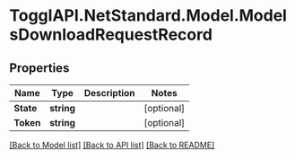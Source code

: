 # TogglAPI.NetStandard.Model.ModelsDownloadRequestRecord
## Properties

Name | Type | Description | Notes
------------ | ------------- | ------------- | -------------
**State** | **string** |  | [optional] 
**Token** | **string** |  | [optional] 

[[Back to Model list]](../README.md#documentation-for-models) [[Back to API list]](../README.md#documentation-for-api-endpoints) [[Back to README]](../README.md)

